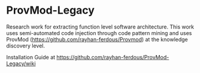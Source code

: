 # ProvMod-Legacy

Research work for extracting function level software architecture. This work uses semi-automated code injection through code pattern mining and uses ProvMod (https://github.com/rayhan-ferdous/Provmod) at the knowledge discovery level.

Installation Guide at https://github.com/rayhan-ferdous/ProvMod-Legacy/wiki
